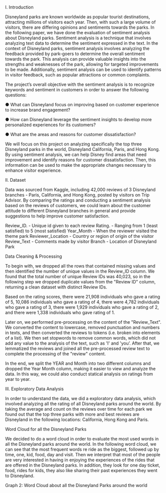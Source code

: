 I. Introduction



Disneyland parks are known worldwide as popular tourist destinations, attracting millions of visitors each year. Then, with such a large volume of visitors, there are differing opinions and sentiments towards the parks. In the following paper, we have done the evaluation of sentiment analysis about Disneyland parks. Sentiment analysis is a technique that involves analyzing text data to determine the sentiment expressed in the text. In the context of Disneyland parks, sentiment analysis involves analyzing the feedback provided by park-goers to determine the overall sentiment towards the park. This analysis can provide valuable insights into the strengths and weaknesses of the park, allowing for targeted improvements to be made. Additionally, sentiment analysis can be used to identify patterns in visitor feedback, such as popular attractions or common complaints.


The project’s overall objective with the sentiment analysis is to recognize keywords and sentiment in customers in order to answer the following questions:

● What can Disneyland focus on improving based on customer experience to increase brand engagement?

● How can Disneyland leverage the sentiment insights to develop more personalized experiences for its customers?

● What are the areas and reasons for customer dissatisfaction?



We will focus on this project on analyzing specifically the top three Disneyland parks in the world, Disneyland California, Paris, and Hong Kong. By using sentiment analysis, we can help Disney find areas that need improvement and identify reasons for customer dissatisfaction. Then, this information can be used to make the appropriate changes necessary to enhance visitor experience.

II. Dataset


Data was sourced from Kaggle, including 42,000 reviews of 3 Disneyland branches - Paris, California, and Hong Kong, posted by visitors on Trip Advisor. By comparing the ratings and conducting a sentiment analysis based on the reviews of customers, we could learn about the customer attitude to different Disneyland branches in general and provide suggestions to help improve customer satisfaction.

Review_ID. -  Unique id given to each review
Rating. -  Ranging from 1 (least satisfied) to 5 (most satisfied)
Year_Month -  When the reviewer visited the theme park
Reviewer_Location - Country or region of origin of the visitor
Review_Text -  Comments made by visitor
Branch -  Location of Disneyland Park

Data Cleaning & Processing

To begin with, we dropped all the rows that contained missing values and then identified the number of unique values in the Review_ID column. We found that the total number of unique Review IDs was 40,023, so in the following step we dropped duplicate values from the "Review ID" column, returning a clean dataset with distinct Review IDs.

Based on the rating scores, there were 21,908 individuals who gave a rating of 5, 10,086 individuals who gave a rating of 4, there were 4,782 individuals who gave a rating of 3, there were 1,929 individuals who gave a rating of 2, and there were 1,338 individuals who gave rating of 1.

Later on, we performed pre-processing on the content of the "Review_Text". We converted the content to lowercase, removed punctuation and numbers in texts, and then converted the reviews to tokens (i.e. broken into elements of a list). We then set stopwords to remove common words, which did not add any value to the analysis of the text, such as 'I' and 'you’. After that, we lemmatized the reviews and joined all the pre-processed review text to complete the processing of the "review" content.

In the end, we split the YEAR and Month into two different columns and dropped the Year Month column, making it easier to view and analyze the data. In this way, we could also conduct statical analysis on ratings from year to year.


III. Exploratory Data Analysis

In order to understand the data, we did a exploratory data analysis, which involved analyzing all the rating of all Disneyland parks around the world. By taking the average and count on the reviews over time for each park we found out that the top three parks with more and best reviews are Disneyland in the following locations: California, Hong Kong and Paris.
            
Word Cloud for all the Disneyland Parks

We decided to do a word cloud in order to evaluate the most used words in all the Disneyland parks around the world.
In the following word cloud, we can see that the most frequent words re ride as the biggest, followed up by time, one, kid, food, day and visit.
Then we interpret that most of the people are very interested in having in enjoying the experiences of the rides that are offered in the Disneyland parks. In addition, they look for one day ticket, food, rides for kids, they also like sharing their past experiences they went to Disneyland.



Graph 2: Word Cloud about all the Disneyland Parks around the world
 
          
